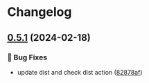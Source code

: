 # Changelog

## [0.5.1](https://github.com/AlbertHernandez/github-action-nodejs-template/compare/v0.5.0...v0.5.1) (2024-02-18)


### 🐛 Bug Fixes

* update dist and check dist action ([82878af](https://github.com/AlbertHernandez/github-action-nodejs-template/commit/82878af1be11846cb559ff00b4ff316ea3ebd7c5))
